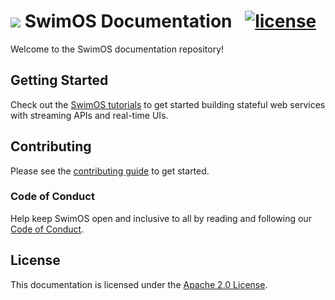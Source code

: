 # <a href="https://www.swimos.org"><img src="https://docs.swimos.org/readme/breach-marlin-blue-wide.svg"></a> SwimOS Documentation&ensp; [![license](https://img.shields.io/github/license/swimos/swim.svg?color=blue)](https://github.com/swimos/swimos-docs/blob/main/LICENSE)

Welcome to the SwimOS documentation repository!

## Getting Started

Check out the [SwimOS tutorials](https://www.swimos.org/tutorials/) to get
started building stateful web services with streaming APIs and real-time UIs.

## Contributing

Please see the [contributing guide](https://www.swimos.org/meta/contribute.html) to get started.

### Code of Conduct

Help keep SwimOS open and inclusive to all by reading and following our
[Code of Conduct][conduct].

## License

This documentation is licensed under the [Apache 2.0 License][license].

[conduct]: CODE_OF_CONDUCT.md
[license]: LICENSE